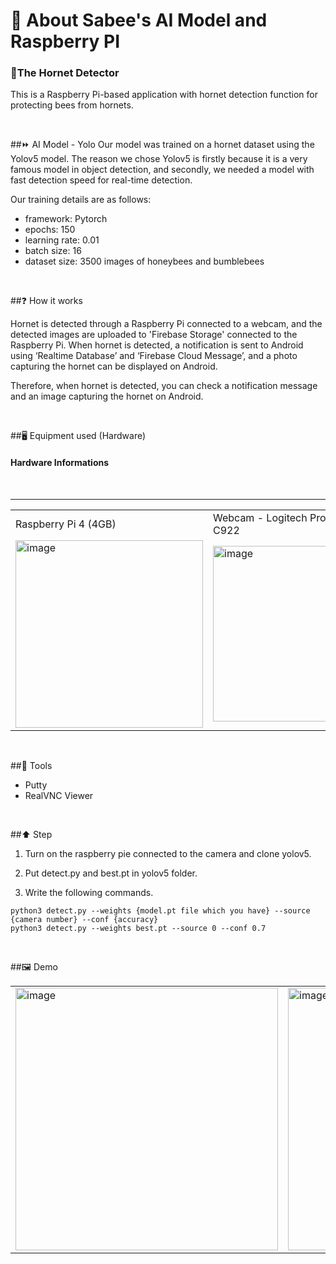 # 🤖 About Sabee's AI Model and Raspberry PI 
### 🐝The Hornet Detector

This is a Raspberry Pi-based application with hornet detection function for protecting bees from hornets.

<br>

##⏩ AI Model - Yolo
Our model was trained on a hornet dataset using the Yolov5 model. The reason we chose Yolov5 is firstly because it is a very famous model in object detection, and secondly, we needed a model with fast detection speed for real-time detection. 

Our training details are as follows:
- framework: Pytorch
- epochs: 150
- learning rate: 0.01
- batch size: 16
- dataset size: 3500 images of honeybees and bumblebees

  
<br>


##❓ How it works

Hornet is detected through a Raspberry Pi connected to a webcam, and the detected images are uploaded to 'Firebase Storage' connected to the Raspberry Pi. When hornet is detected, a notification is sent to Android using ‘Realtime Database’ and ‘Firebase Cloud Message’, and a photo capturing the hornet can be displayed on Android.

Therefore, when hornet is detected, you can check a notification message and an image capturing the hornet on Android.

<br>

##🖥️ Equipment used (Hardware)
#### Hardware Informations
<br>
<hr>

<table>
  <tr>
    <td>
    Raspberry Pi 4 (4GB)
    </td>
    <td>
       Webcam - Logitech Pro Converter C922
    </td>
  </tr>
  <tr>
  <td>  <img width="300" alt="image" src="https://github.com/GDSC-SWU/2024-Elderus-SolutionChallenge/assets/81478444/dbc4e27b-fff2-4c43-a21a-0dc919d47f67"></td>
    <td>
      <img width="281" alt="image" src="https://github.com/GDSC-SWU/2024-Elderus-SolutionChallenge/assets/81478444/992900a4-b9f2-4f8f-826d-996a7d93df3d">
    </td>
  </tr>
</table>

<br>

##🔨 Tools 

- Putty
- RealVNC Viewer
<br>

##⬆️ Step

1. Turn on the raspberry pie connected to the camera and clone yolov5. 

2. Put detect.py and best.pt in yolov5 folder. 

3. Write the following commands.

```
python3 detect.py --weights {model.pt file which you have} --source {camera number} --conf {accuracy} 
python3 detect.py --weights best.pt --source 0 --conf 0.7

```
<br>

##🖼️ Demo
<table>
  <tr>
    <td> <img width="420" alt="image" src ="https://github.com/SeneKim/Sabee/assets/109735494/e64ef9d0-bc88-4822-b47d-20c82afa31fc"></td>
    <td>
       <img width="420" alt="image" src="https://github.com/SeneKim/Sabee/assets/109735494/ab907ebe-8518-4a58-a69d-14dfcc49c762>"</td>
  </tr>
</table>




